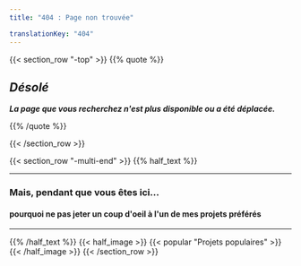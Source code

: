 ```yaml
---
title: "404 : Page non trouvée"

translationKey: "404"
---
```

{{< section_row "-top" >}}
{{% quote %}}

## ***Désolé***

***La page que vous recherchez n'est plus disponible ou a été déplacée.***

{{% /quote %}}

{{< /section_row >}}

{{< section_row "-multi-end" >}}
{{% half_text %}}

***

### **Mais, pendant que vous êtes ici...**

#### **pourquoi ne pas jeter un coup d'oeil à l'un de mes projets préférés**

***

{{% /half_text %}}
{{< half_image >}}
{{< popular "Projets populaires" >}}
{{< /half_image >}}
{{< /section_row >}}
